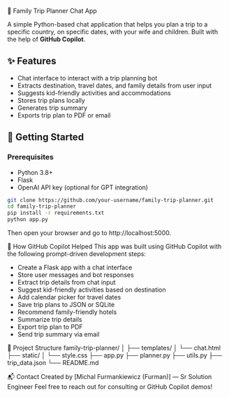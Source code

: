 🧳 Family Trip Planner Chat App

A simple Python-based chat application that helps you plan a trip to a specific country, on specific dates, with your wife and children. Built with the help of **GitHub Copilot**.

## ✨ Features

- Chat interface to interact with a trip planning bot
- Extracts destination, travel dates, and family details from user input
- Suggests kid-friendly activities and accommodations
- Stores trip plans locally
- Generates trip summary
- Exports trip plan to PDF or email

## 🚀 Getting Started

### Prerequisites

- Python 3.8+
- Flask
- OpenAI API key (optional for GPT integration)

```bash
git clone https://github.com/your-username/family-trip-planner.git
cd family-trip-planner
pip install -r requirements.txt
python app.py
```

Then open your browser and go to http://localhost:5000.

🧠 How GitHub Copilot Helped
This app was built using GitHub Copilot with the following prompt-driven development steps:
- Create a Flask app with a chat interface
- Store user messages and bot responses
- Extract trip details from chat input
- Suggest kid-friendly activities based on destination
- Add calendar picker for travel dates
- Save trip plans to JSON or SQLite
- Recommend family-friendly hotels
- Summarize trip details
- Export trip plan to PDF
- Send trip summary via email

📁 Project Structure
family-trip-planner/
│
├── templates/
│   └── chat.html
├── static/
│   └── style.css
├── app.py
├── planner.py
├── utils.py
├── trip_data.json
└── README.md

📬 Contact
Created by [Michal Furmankiewicz (Furman)] — Sr Solution Engineer
Feel free to reach out for consulting or GitHub Copilot demos!

